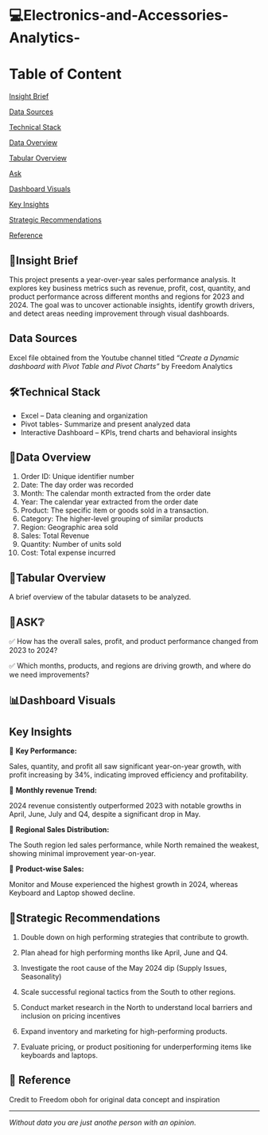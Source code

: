# 💻Electronics-and-Accessories-Analytics-

# Table of Content

[Insight Brief](#insight-brief)

[Data Sources](#data-sources)

[Technical Stack](#technical-stack)

[Data Overview](#data-overview) 

[Tabular Overview](#tabular-overview) 

[Ask](#ask)

[Dashboard Visuals](#dashboard-visuals)

[Key Insights](#key-insights)

[Strategic Recommendations](#strategic-recommendations)

[Reference](#reference)

## 🧠Insight Brief

This project presents a year-over-year sales performance analysis. It explores key business metrics such as revenue, profit, cost, quantity, and product performance across different months and regions for 2023 and 2024. The goal was to uncover actionable insights, identify growth drivers, and detect areas needing improvement through visual dashboards.

## Data Sources

Excel file obtained from the Youtube channel titled *“Create a Dynamic dashboard with Pivot Table and Pivot Charts”* by Freedom Analytics

## 🛠Technical Stack

- Excel – Data cleaning and organization 
- Pivot tables- Summarize and present analyzed data
- Interactive Dashboard – KPIs, trend charts and behavioral insights

## 🧩Data Overview

1. Order ID: Unique identifier number 
2. Date: The day order was recorded
3. Month: The calendar month extracted from the order date
4. Year: The calendar year extracted from the order date
5. Product: The specific item or goods sold in a transaction. 
6. Category: The higher-level grouping of similar products
7. Region: Geographic area sold
8. Sales: Total Revenue
9. Quantity: Number of units sold
10. Cost: Total expense incurred 

## 🔳Tabular Overview 

A brief overview of the tabular datasets to be analyzed.

## 🔎ASK❔

✅ How has the overall sales, profit, and product performance changed from 2023 to 2024?

✅ Which months, products, and regions are driving growth, and where do we need improvements?

 ## 📊Dashboard Visuals 


## Key Insights

🔹 **Key Performance:**

Sales, quantity, and profit all saw significant year-on-year growth, with profit increasing by 34%, indicating improved efficiency and profitability. 

🔹 **Monthly revenue Trend:**

2024 revenue consistently outperformed 2023 with notable growths in April, June, July and Q4, despite a significant drop in May. 

🔹 **Regional Sales Distribution:**

The South region led sales performance, while North remained the weakest, showing minimal improvement year-on-year.

🔹 **Product-wise Sales:**

Monitor and Mouse experienced the highest growth in 2024, whereas Keyboard and Laptop showed decline. 

## 🎯Strategic Recommendations

1.	Double down on high performing strategies that contribute to growth.
   
2. Plan ahead for high performing months like April, June and Q4.
	 
3.	Investigate the root cause of the May 2024 dip (Supply Issues, Seasonality)
	
4.	Scale successful regional tactics from the South to other regions.
	
5.	Conduct market research in the North to understand local barriers and inclusion on pricing incentives
	
6.	Expand inventory and marketing for high-performing products.
	
7.	Evaluate pricing, or product positioning for underperforming items like keyboards and laptops. 

## 📍 Reference
Credit to Freedom oboh for original data concept and inspiration  

----

*Without data you are just anothe person with an opinion.*


      
